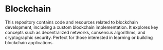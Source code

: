 # Blockchain
This repository contains code and resources related to blockchain development, including a custom blockchain implementation. It explores key concepts such as decentralized networks, consensus algorithms, and cryptographic security. Perfect for those interested in learning or building blockchain applications.

